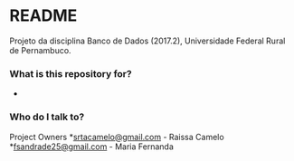 # README #

Projeto da disciplina Banco de Dados (2017.2), Universidade Federal Rural de Pernambuco.

### What is this repository for? ###

*

### Who do I talk to? ###
Project Owners 
*srtacamelo@gmail.com  - Raissa Camelo
*fsandrade25@gmail.com	-	Maria Fernanda